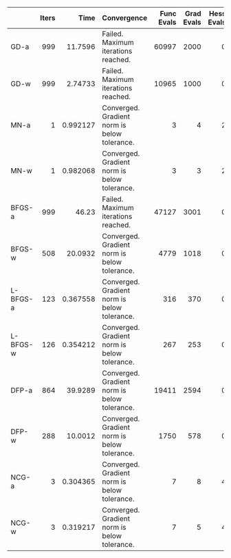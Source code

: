 |          |   Iters |      Time | Convergence                                  |   Func Evals |   Grad Evals |   Hess Evals |
|:---------|--------:|----------:|:---------------------------------------------|-------------:|-------------:|-------------:|
| GD-a     |     999 | 11.7596   | Failed. Maximum iterations reached.          |        60997 |         2000 |            0 |
| GD-w     |     999 |  2.74733  | Failed. Maximum iterations reached.          |        10965 |         1000 |            0 |
| MN-a     |       1 |  0.992127 | Converged. Gradient norm is below tolerance. |            3 |            4 |            2 |
| MN-w     |       1 |  0.982068 | Converged. Gradient norm is below tolerance. |            3 |            3 |            2 |
| BFGS-a   |     999 | 46.23     | Failed. Maximum iterations reached.          |        47127 |         3001 |            0 |
| BFGS-w   |     508 | 20.0932   | Converged. Gradient norm is below tolerance. |         4779 |         1018 |            0 |
| L-BFGS-a |     123 |  0.367558 | Converged. Gradient norm is below tolerance. |          316 |          370 |            0 |
| L-BFGS-w |     126 |  0.354212 | Converged. Gradient norm is below tolerance. |          267 |          253 |            0 |
| DFP-a    |     864 | 39.9289   | Converged. Gradient norm is below tolerance. |        19411 |         2594 |            0 |
| DFP-w    |     288 | 10.0012   | Converged. Gradient norm is below tolerance. |         1750 |          578 |            0 |
| NCG-a    |       3 |  0.304365 | Converged. Gradient norm is below tolerance. |            7 |            8 |            4 |
| NCG-w    |       3 |  0.319217 | Converged. Gradient norm is below tolerance. |            7 |            5 |            4 |